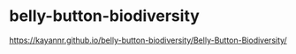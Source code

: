 # belly-button-biodiversity

https://kayannr.github.io/belly-button-biodiversity/Belly-Button-Biodiversity/

